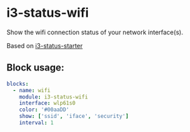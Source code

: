 # i3-status-wifi

Show the wifi connection status of your network interface(s).

Based on [i3-status-starter](https://github.com/fehmer/i3-status-starter)

## Block usage:
```yml
blocks:
  - name: wifi
    module: i3-status-wifi
    interface: wlp61s0
    color: '#00aaDD'
    show: ['ssid', 'iface', 'security']
    interval: 1
```
